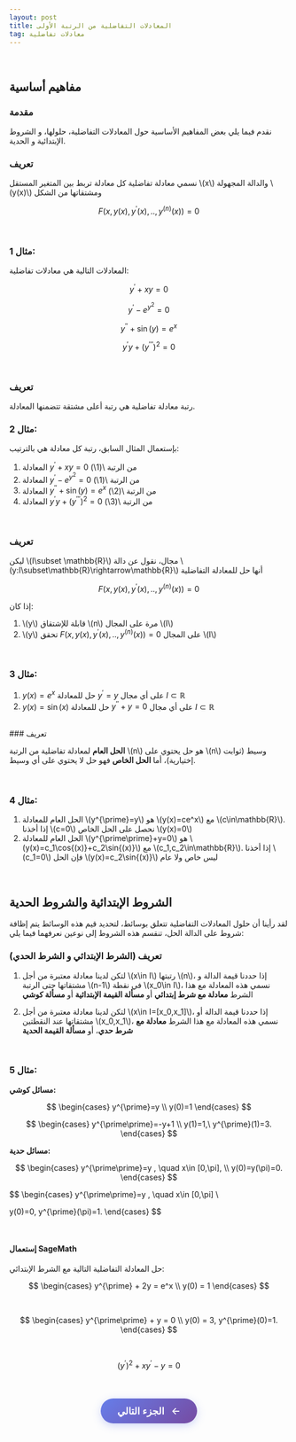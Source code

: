 ```yaml
---
layout: post
title: المعادلات التفاضلية من الرتبة الأولى 
tag: معادلات تفاضلية
---
```


<br>

## مفاهيم أساسية

### مقدمة

نقدم فيما يلي بعض المفاهيم الأساسية حول المعادلات التفاضلية، حلولها، و الشروط الإبتدائية و الحدية.

### تعريف

نسمي معادلة تفاضلیة كل معادلة تربط بین المتغیر المستقل \\(x\\) والدالة المجھولة \\(y(x)\\) ومشتقاتھا من الشكل

$$F\Big(x,y(x),y^{\prime}(x),..,y^{(n)}(x)\Big)=0$$

<br>

### مثال 1:

المعادلات التالية هي معادلات تفاضلية:

$$y^{\prime}+xy=0$$

$$y^{\prime}-e^{y^2}=0$$

$$y^{\prime\prime}+\sin(y)=e^x$$

$$y^{\prime}y+(y^{\prime\prime\prime})^2=0$$

<br>

### تعريف

رتبة معادلة تفاضلیة ھي رتبة أعلى مشتقة تتضمنھا المعادلة.

### مثال 2:

بإستعمال المثال السابق، رتبة كل معادلة هي بالترتيب:

1. المعادلة $y^{\prime}+xy=0$ من الرتبة \\(1\\)
2. المعادلة $y^{\prime}-e^{y^2}=0$ من الرتبة \\(1\\)
3. المعادلة $y^{\prime\prime}+\sin(y)=e^x$ من الرتبة \\(2\\)
4. المعادلة $y^{\prime}y+(y^{\prime\prime\prime})^2=0$ من الرتبة \\(3\\)

<br>

### تعريف

ليكن \\(I\subset \mathbb{R}\\) مجال، نقول عن دالة \\(y:I\subset\mathbb{R}\rightarrow\mathbb{R}\\) أنها حل للمعادلة التفاضلية 

$$F\Big(x,y(x),y^{\prime}(x),..,y^{(n)}(x)\Big)=0$$

إذا كان:

1. \\(y\\) قابلة للإشتقاق \\(n\\) مرة على المجال \\(I\\)
2. \\(y\\) تحقق $F\Big(x,y(x),y^{\prime}(x),..,y^{(n)}(x)\Big)=0$ على المجال \\(I\\)

<br>

### مثال 3:

1. $y(x)=e^x$ حل للمعادلة $y^{\prime}=y$ على أي مجال $I\subset \mathbb{R}$
2. $y(x)=\sin{(x)}$ حل للمعادلة $y^{\prime\prime}+y=0$ على أي مجال $I\subset \mathbb{R}$



<br>
### تعريف

**الحل العام** لمعادلة تفاضلية من الرتبة \\(n\\) هو حل يحتوي على \\(n\\) وسيط (ثوابت إختيارية)، أما **الحل الخاص** فهو حل لا يحتوي على أي وسيط.

<br>

### مثال 4:

1. الحل العام للمعادلة \\(y^{\prime}=y\\) هو \\(y(x)=ce^x\\) مع \\(c\in\mathbb{R}\\). إذا أخذنا \\(c=0\\) نحصل على الحل الخاص \\(y(x)=0\\)
2. الحل العام للمعادلة \\(y^{\prime\prime}+y=0\\) هو \\(y(x)=c_1\cos{(x)}+c_2\sin{(x)}\\) مع \\(c_1,c_2\in\mathbb{R}\\). إذا أخذنا \\(c_1=0\\) فإن الحل \\(y(x)=c_2\sin{(x)}\\) ليس خاص ولا عام

<br>

## الشروط الإبتدائية والشروط الحدية

لقد رأينا أن حلول المعادلات التفاضلية تتعلق بوسائط، لتحديد قيم هذه الوسائط يتم إظافة شروط على الدالة الحل، تنقسم هذه الشروط إلى نوعين نعرفهما فيما يلي:

### تعريف (الشرط الإبتدائي و الشرط الحدي)

1. لتكن لدينا معادلة معتبرة من أجل \\(x\in I\\) رتبتها \\(n\\)، إذا حددنا قيمة الدالة و مشتقاتها حتى الرتبة \\(n-1\\) في نقطة \\(x_0\in I\\)، نسمي هذه المعادلة مع هذا الشرط **معادلة مع شرط إبتدائي** أو **مسألة القيمة الإبتدائية** أو **مسألة كوشي**

2. لتكن لدينا معادلة معتبرة من أجل \\(x\in I=[x_0,x_1]\\)، إذا حددنا قيمة الدالة أو مشتقاتها عند النقطتين \\(x_0,x_1\\)، نسمي هذه المعادلة مع هذا الشرط **معادلة مع شرط حدي**، أو **مسألة القيمة الحدية**

<br>

### مثال 5:

**مسائل كوشي:**

$$
\begin{cases}
y^{\prime}=y \\ 
y(0)=1
\end{cases}
$$

$$
\begin{cases}
y^{\prime\prime}=-y+1 \\ 
y(1)=1,\ y^{\prime}(1)=3.
\end{cases}
$$

**مسائل حدية:**

$$
\begin{cases}
y^{\prime\prime}=y , \quad x\in [0,\pi], \\ 
y(0)=y(\pi)=0.
\end{cases}
$$

$$
\begin{cases}
y^{\prime\prime}=y , \quad x\in [0,\pi] \\

y(0)=0,  y^{\prime}(\pi)=1.
\end{cases}
$$

<br>




#### إستعمال SageMath

حل المعادلة التفاضلية التالية مع الشرط الإبتدائي:

$$
\begin{cases}
y^{\prime} + 2y = e^x \\ 
y(0) = 1
\end{cases}
$$

<div class="sage">
  <script type="text/x-sage">
x = var("x")
y = function('y')(x)
eq = diff(y,x) + 2*y == exp(x) #تعريف المعادلة
sol0 = desolve(eq, y, ics=[0, 1]) #حل المعادلة مع الشرط الإبتدائي
print("\nالحل:")
pretty_print(sol0)
  </script>
</div>

<br>


$$
\begin{cases}
y^{\prime\prime} + y = 0 \\ 
y(0) = 3, y^{\prime}(0)=1.
\end{cases}
$$

<div class="sage">
  <script type="text/x-sage">
x = var("x")
y = function('y')(x)
eq1= diff(y,x,2)+y == 0
sol1=desolve(eq1 ,y,[0,3,1],show_method=True)
pretty_print(sol1)
  </script>
</div>

<br>


$$
(y^{\prime})^{2} + x y^{\prime}-y = 0 
$$

<div class="sage">
  <script type="text/x-sage">
x = var("x")
y = function('y')(x)
eq2= diff(y,x)^2+x*diff(y,x)-y==0    
sol2=desolve(eq2 ,y,contrib_ode=True,show_method=True)
pretty_print(sol2)
  </script>
</div>

<br>








<style>
.continue-btn {
    background: linear-gradient(135deg, #667eea, #764ba2);
    color: white;
    border: none;
    padding: 12px 30px;
    border-radius: 25px;
    font-size: 1.1rem;
    font-weight: 600;
    cursor: pointer;
    transition: all 0.3s ease;
    box-shadow: 0 4px 15px rgba(102, 126, 234, 0.3);
    text-decoration: none;
    display: inline-block;
    margin: 20px 0;
}

.continue-btn:hover {
    transform: translateY(-2px);
    box-shadow: 0 6px 20px rgba(102, 126, 234, 0.4);
}

.continue-btn .arrow {
    margin-left: 8px;
    transition: transform 0.3s ease;
}

.continue-btn:hover .arrow {
    transform: translateX(3px);
}
</style>

<div style="text-align: center;">
    <a href="https://bmdz1.github.io/Diff_equa1/" class="continue-btn">
        الجزء التالي <span class="arrow">←</span>
    </a>
</div>


